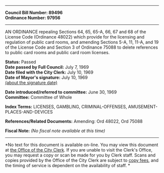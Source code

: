 * * * * *  
  
**Council Bill Number: [](#h0)[](#h2)89496**   
**Ordinance Number: 97956**  
  
* * * * *  
  
AN ORDINANCE repealing Sections 64, 65, 65-A, 66, 67 and 68 of the License Code (Ordinance 48022) which provide for the licensing and regulation of public card rooms, and amending Sections 5-A, 11, 11-A, and 19 of the License Code and Section 3 of Ordinance 75088 to delete references to public card rooms and public card room licenses.  
  
**Status:** Passed   
**Date passed by Full Council:** July 7, 1969   
**Date filed with the City Clerk:** July 10, 1969   
**Date of Mayor's signature:** July 10, 1969   
[(about the signature date)](/~public/approvaldate.htm)   
  
  
**Date introduced/referred to committee:** June 30, 1969   
**Committee:** Committee of Whole   
  
**Index Terms:** LICENSES, GAMBLING, CRIMINAL-OFFENSES, AMUSEMENT-PLACES-AND-DEVICES  
  
**References/Related Documents:** Amending: Ord 48022, Ord 75088  
  
**Fiscal Note:** *(No fiscal note available at this time)*  
  
* * * * *  
  
*No text for this document is available on-line. You may view this document at [the Office of the City Clerk](http://www.seattle.gov/leg/clerk/contactUs.htm). If you are unable to visit the Clerk's Office, you may request a copy or scan be made for you by Clerk staff. Scans and copies provided by the Office of the City Clerk are subject to [copy fees](http://clerk.seattle.gov/~public/clerkfees.htm), and the timing of service is dependent on the availability of staff. *  
  
  
